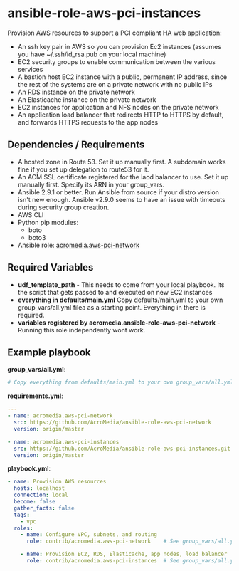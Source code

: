 # ansible-role-aws-pci-instances

Provision AWS resources to support a PCI compliant HA web application:
  - An ssh key pair in AWS so you can provision Ec2 instances (assumes you have ~/.ssh/id_rsa.pub on your local machine)
  - EC2 security groups to enable communication between the various services
  - A bastion host EC2 instance with a public, permanent IP address, since the rest of the systems are on a private network with no public IPs
  - An RDS instance on the private network
  - An Elasticache instance on the private network
  - EC2 instances for application and NFS nodes on the private network
  - An application load balancer that redirects HTTP to HTTPS by default, and forwards HTTPS requests to the app nodes

## Dependencies / Requirements

- A hosted zone in Route 53. Set it up manually first. A subdomain works fine if you set up delegation to route53 for it.
- An ACM SSL certificate registered for the laod balancer to use. Set it up manually first. Specify its ARN in your group_vars.
- Ansible 2.9.1 or better. Run Ansible from source if your distro version isn't new enough. Ansible v2.9.0 seems to have an issue with timeouts during security group creation.
- AWS CLI
- Python pip modules:
  - boto
  - boto3
- Ansible role: [acromedia.aws-pci-network](https://github.com/AcroMedia/ansible-role-aws-pci-network)

## Required Variables

- **udf_template_path** - This needs to come from your local playbook. Its the script that gets passed to and executed on new EC2 instances
- **everything in defaults/main.yml** Copy defaults/main.yml to your own group_vars/all.yml filea as a starting point. Everything in there is required.
- **variables registered by acromedia.ansible-role-aws-pci-network** - Running this role independently wont work.

## Example playbook
**group_vars/all.yml**:
```yaml
# Copy everything from defaults/main.yml to your own group_vars/all.yml as a starting point.
```

**requirements.yml**:
```yaml
---
- name: acromedia.aws-pci-network
  src: https://github.com/AcroMedia/ansible-role-aws-pci-network
  version: origin/master

- name: acromedia.aws-pci-instances
  src: https://github.com/AcroMedia/ansible-role-aws-pci-instances.git
  version: origin/master
```

**playbook.yml**:
```yaml
- name: Provision AWS resources
  hosts: localhost
  connection: local
  become: false
  gather_facts: false
  tags:
    - vpc
  roles:
    - name: Configure VPC, subnets, and routing
      role: contrib/acromedia.aws-pci-network    # See group_vars/all.yml

    - name: Provision EC2, RDS, Elasticache, app nodes, load balancer
      role: contrib/acromedia.aws-pci-instances  # See group_vars/all.yml
```
